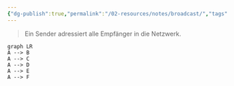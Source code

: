 ```yaml
---
{"dg-publish":true,"permalink":"/02-resources/notes/broadcast/","tags":["informatik/netzwerk"],"noteIcon":"","updated":"2025-10-29T12:59:04.194+01:00"}
---
```


> Ein Sender adressiert alle Empfänger in die Netzwerk.
```mermaid
graph LR
A --> B
A --> C
A --> D
A --> E
A --> F
```